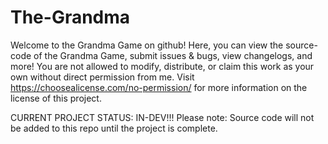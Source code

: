 # The-Grandma
Welcome to the Grandma Game on github! 
Here, you can view the source-code of the Grandma Game, submit issues & bugs, view changelogs, and more!
You are not allowed to modify, distribute, or claim this work as your own without direct permission from me.
Visit https://choosealicense.com/no-permission/ for more information on the license of this project.


CURRENT PROJECT STATUS: IN-DEV!!!
Please note: Source code will not be added to this repo until the project is complete.



